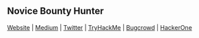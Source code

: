 Novice Bounty Hunter
---
[Website](https://dankowboy.com) |
[Medium](https://medium.com/@dankowboy) |
[Twitter](https://x.com/dankowboy) |
[TryHackMe](https://tryhackme.com/p/dankowboy) |
[Bugcrowd](https://bugcrowd.com/dankowboy) |
[HackerOne](https://hackerone.com/dankowboy)
